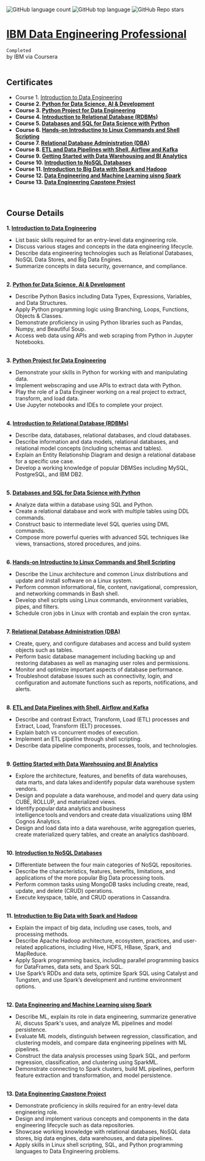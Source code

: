 ![GitHub language count](https://img.shields.io/github/languages/count/jeonghonkim/IBM_Data_Engineering)
![GitHub top language](https://img.shields.io/github/languages/top/jeonghonkim/IBM_Data_Engineering?color=blue)
![GitHub Repo stars](https://img.shields.io/github/stars/jeonghonkim/IBM_Data_Engineering?style=social)
# [IBM Data Engineering Professional](https://www.coursera.org/professional-certificates/ibm-data-engineer)
`Completed`
<br/>by IBM via Coursera<br/>
<br/>

## Certificates
* Course 1. [Introduction to Data Engineering](https://coursera.org/share/1080e415a654b259db7e53fe43b22b26)
* **Course 2. [Python for Data Science, AI & Development](https://coursera.org/share/a5093f01bf1d37ce36fd4f4cc78db37c)**
* **Course 3. [Python Project for Data Engineering](https://coursera.org/share/869e9bee104e207ae20d3a35b059c6d9)**
* **Course 4. [Introduction to Relational Database (RDBMs)](https://www.coursera.org/account/accomplishments/verify/Z2XQETCVZ3HD)**
* **Course 5. [Databases and SQL for Data Science with Python](https://coursera.org/share/cce08d3e0cef1da887c1e07033875680)**
* **Course 6. [Hands-on Introductino to Linux Commands and Shell Scripting](https://www.coursera.org/account/accomplishments/verify/XL5J6P3NWU4D)**
* **Course 7. [Relational Database Administration (DBA)](https://coursera.org/share/8ae4475be4ad7d41f75f65e867d595fd)**
* **Course 8. [ETL and Data Pipelines with Shell, Airflow and Kafka](https://coursera.org/share/935e6b0141521f6214cc452a956d0c89)**
* **Course 9. [Getting Started with Data Warehousing and BI Analytics](https://coursera.org/share/11141c1e7f2b58e2d4915adb4baca842)**
* **Course 10. [Introduction to NoSQL Databases](https://www.coursera.org/account/accomplishments/verify/B86E3M4KGSCB)**
* **Course 11. [Introduction to Big Data with Spark and Hadoop](https://www.coursera.org/account/accomplishments/verify/C6GF4PAD3RGH)** 
* **Course 12. [Data Engineering and Machine Learning uisng Spark](https://coursera.org/share/7190d4b62ddec1c5b7b62fa4b2e65f0c)** 
* **Course 13. [Data Engineering Capstone Project](https://coursera.org/share/c57355a985791c4323df2aba64c54bc8)**
<br/>

## Course Details
**1. [Introduction to Data Engineering](https://www.coursera.org/learn/introduction-to-data-engineering?specialization=ibm-data-engineer)**<br/>
  * List basic skills required for an entry-level data engineering role.
  * Discuss various stages and concepts in the data engineering lifecycle.
  * Describe data engineering technologies such as Relational Databases, NoSQL Data Stores, and Big Data Engines.
  * Summarize concepts in data security, governance, and compliance.<br/><br/>

**2. [Python for Data Science, AI & Development](https://www.coursera.org/learn/python-for-applied-data-science-ai?specialization=ibm-data-engineer)**<br/>
  * Describe Python Basics including Data Types, Expressions, Variables, and Data Structures.
  * Apply Python programming logic using Branching, Loops, Functions, Objects & Classes.
  * Demonstrate proficiency in using Python libraries such as Pandas, Numpy, and Beautiful Soup.
  * Access web data using APIs and web scraping from Python in Jupyter Notebooks.<br/><br/>

**3. [Python Project for Data Engineering](https://www.coursera.org/learn/python-project-for-data-engineering?specialization=ibm-data-engineer)**<br/>
  * Demonstrate your skills in Python for working with and manipulating data.
  * Implement webscraping and use APIs to extract data with Python.
  * Play the role of a Data Engineer working on a real project to extract, transform, and load data.
  * Use Jupyter notebooks and IDEs to complete your project.<br/><br/>

**4. [Introduction to Relational Database (RDBMs)](https://www.coursera.org/learn/introduction-to-relational-databases?specialization=ibm-data-engineer)**<br/>
  * Describe data, databases, relational databases, and cloud databases.
  * Describe information and data models, relational databases, and relational model concepts (including schemas and tables).
  * Explain an Entity Relationship Diagram and design a relational database for a specific use case.
  * Develop a working knowledge of popular DBMSes including MySQL, PostgreSQL, and IBM DB2.<br/><br/>

**5. [Databases and SQL for Data Science with Python](https://www.coursera.org/learn/sql-data-science?specialization=ibm-data-engineer)**<br/>
  * Analyze data within a database using SQL and Python.
  * Create a relational database and work with multiple tables using DDL commands.
  * Construct basic to intermediate level SQL queries using DML commands.
  * Compose more powerful queries with advanced SQL techniques like views, transactions, stored procedures, and joins.<br/><br/>

**6. [Hands-on Introductino to Linux Commands and Shell Scripting](https://www.coursera.org/learn/hands-on-introduction-to-linux-commands-and-shell-scripting?specialization=ibm-data-engineer)**<br/>
  * Describe the Linux architecture and common Linux distributions and update and install software on a Linux system.
  * Perform common informational, file, content, navigational, compression, and networking commands in Bash shell.
  * Develop shell scripts using Linux commands, environment variables, pipes, and filters.
  * Schedule cron jobs in Linux with crontab and explain the cron syntax.<br/><br/>

**7. [Relational Database Administration (DBA)](https://www.coursera.org/learn/relational-database-administration?specialization=ibm-data-engineer)**<br/>
  * Create, query, and configure databases and access and build system objects such as tables.
  * Perform basic database management including backing up and restoring databases as well as managing user roles and permissions.
  * Monitor and optimize important aspects of database performance.
  * Troubleshoot database issues such as connectivity, login, and configuration and automate functions such as reports, notifications, and alerts.<br/><br/>

**8. [ETL and Data Pipelines with Shell, Airflow and Kafka](https://www.coursera.org/learn/etl-and-data-pipelines-shell-airflow-kafka?specialization=ibm-data-engineer)**<br/>
  * Describe and contrast Extract, Transform, Load (ETL) processes and Extract, Load, Transform (ELT) processes.
  * Explain batch vs concurrent modes of execution.
  * Implement an ETL pipeline through shell scripting.
  * Describe data pipeline components, processes, tools, and technologies.<br/><br/>

**9. [Getting Started with Data Warehousing and BI Analytics](https://www.coursera.org/learn/getting-started-with-data-warehousing-and-bi-analytics?specialization=ibm-data-engineer)**<br/>
  * Explore the architecture, features, and benefits of data warehouses, data marts, and data lakes and identify popular data warehouse system vendors.
  * Design and populate a data warehouse, and model and query data using CUBE, ROLLUP, and materialized views.
  * Identify popular data analytics and business intelligence tools and vendors and create data visualizations using IBM Cognos Analytics.
  * Design and load data into a data warehouse, write aggregation queries, create materialized query tables, and create an analytics dashboard.<br/><br/>

**10. [Introduction to NoSQL Databases](https://www.coursera.org/learn/introduction-to-nosql-databases?specialization=ibm-data-engineer)**<br/>
  * Differentiate between the four main categories of NoSQL repositories.
  * Describe the characteristics, features, benefits, limitations, and applications of the more popular Big Data processing tools.
  * Perform common tasks using MongoDB tasks including create, read, update, and delete (CRUD) operations.
  * Execute keyspace, table, and CRUD operations in Cassandra.<br/><br/>

**11. [Introduction to Big Data with Spark and Hadoop](https://www.coursera.org/learn/introduction-to-big-data-with-spark-hadoop?specialization=ibm-data-engineer)**<br/>
  * Explain the impact of big data, including use cases, tools, and processing methods.
  * Describe Apache Hadoop architecture, ecosystem, practices, and user-related applications, including Hive, HDFS, HBase, Spark, and MapReduce.
  * Apply Spark programming basics, including parallel programming basics for DataFrames, data sets, and Spark SQL.
  * Use Spark’s RDDs and data sets, optimize Spark SQL using Catalyst and Tungsten, and use Spark’s development and runtime environment options.<br/><br/>

**12. [Data Engineering and Machine Learning uisng Spark](https://www.coursera.org/learn/machine-learning-with-apache-spark?specialization=ibm-data-engineer)**<br/>
  * Describe ML, explain its role in data engineering, summarize generative AI, discuss Spark's uses, and analyze ML pipelines and model persistence.
  * Evaluate ML models, distinguish between regression, classification, and clustering models, and compare data engineering pipelines with ML pipelines.
  * Construct the data analysis processes using Spark SQL, and perform regression, classification, and clustering using SparkML.
  * Demonstrate connecting to Spark clusters, build ML pipelines, perform feature extraction and transformation, and model persistence.<br/><br/>

**13. [Data Engineering Capstone Project](https://www.coursera.org/learn/data-enginering-capstone-project?specialization=ibm-data-engineer)**<br/>
  * Demonstrate proficiency in skills required for an entry-level data engineering role.
  * Design and implement various concepts and components in the data engineering lifecycle such as data repositories.
  * Showcase working knowledge with relational databases, NoSQL data stores, big data engines, data warehouses, and data pipelines.
  * Apply skills in Linux shell scripting, SQL, and Python programming languages to Data Engineering problems.<br/>
